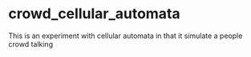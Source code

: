 # crowd_cellular_automata
This is an experiment with cellular automata in that it simulate a people crowd talking
